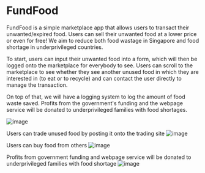 # FundFood
FundFood is a simple marketplace app that allows users to transact their unwanted/expired food. Users can sell their unwanted food at a lower price or even for free! We aim to reduce both food wastage in Singapore and food shortage in underprivileged countries. 

To start, users can input their unwanted food into a form, which will then be logged onto the marketplace for everybody to see. Users can scroll to the marketplace to see whether they see another unused food in which they are interested in (to eat or to recycle) and can contact the user directly to manage the transaction.

On top of that, we will have a logging system to log the amount of food waste saved. Profits from the government's funding and the webpage service will be donated to underprivileged families with food shortages.

![image](https://user-images.githubusercontent.com/77236381/178123151-08944d1f-a645-45c9-9576-96a945bea8c6.png)

Users can trade unused food by posting it onto the trading site
![image](https://user-images.githubusercontent.com/77236381/178123209-615f9164-8827-4d8a-ae0c-5fd57ffb4bf7.png)


Users can buy food from others
![image](https://user-images.githubusercontent.com/77236381/178123271-51851758-90d7-472e-b3be-bc5c647815a3.png)

Profits from government funding and webpage service will be donated to underprivileged families with food shortage
![image](https://user-images.githubusercontent.com/77236381/178123302-dfe995a0-43a2-4139-beb3-1e00c56e9228.png)

